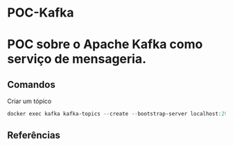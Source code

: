 # POC-Kafka
POC sobre o Apache Kafka como serviço de mensageria.
=========

## Comandos
Criar um tópico
~~~ps1
docker exec kafka kafka-topics --create --bootstrap-server localhost:29092 --partitions 1 --replication-factor 1 --topic Test
~~~

## Referências
